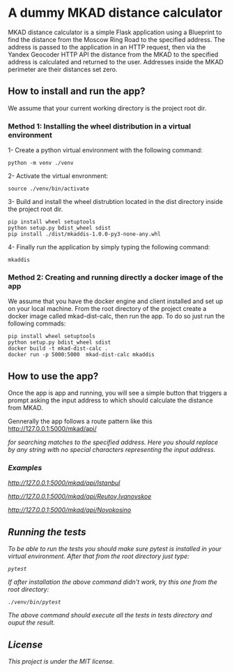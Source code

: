 # A dummy MKAD distance calculator

MKAD distance calculator is a simple Flask application using a Blueprint to find the distance from the Moscow Ring Road to the specified address. The address is passed to the application in an HTTP request, then via the Yandex Geocoder HTTP API the distance from the MKAD to the specified address is calculated and returned to the user. Addresses inside the MKAD perimeter are their distances set zero.

## How to install and run the app?

We assume that your current working directory is the project root dir.

### Method 1: Installing the wheel distribution in a virtual environment

1- Create a python virtual environment with the following command:

    python -m venv ./venv

2- Activate the virtual envronment:

    source ./venv/bin/activate

3- Build and install the wheel distrubtion located in the dist directory inside the project root dir.
    
    pip install wheel setuptools
    python setup.py bdist_wheel sdist
    pip install ./dist/mkaddis-1.0.0-py3-none-any.whl

4- Finally run the application by simply typing the following command:

    mkaddis

### Method 2: Creating and running directly a docker image of the app

We assume that you have the docker engine and client installed and set up on your local machine. 
From the root directory of the project create a docker image called mkad-dist-calc, then run 
the app. To do so just run the following commads: 
 
    pip install wheel setuptools
    python setup.py bdist_wheel sdist
    docker build -t mkad-dist-calc .
    docker run -p 5000:5000  mkad-dist-calc mkaddis

 
## How to use the app?

Once the app is app and running, you will see a simple button that triggers a prompt asking the input address to which should calculate the distance from MKAD.

Gennerally the app follows a route pattern like this http://127.0.0.1:5000/mkad/api/<address> for searching matches to the specified address. Here you should replace <address> by any string with no special characters representing the input address.

### Examples

 http://127.0.0.1:5000/mkad/api/Istanbul

 http://127.0.0.1:5000/mkad/api/Reutov,Ivanovskoe

 http://127.0.0.1:5000/mkad/api/Novokosino


## Running the tests

To be able to run the tests you should make sure pytest is installed in your virtual environment. After that from the root directory just type:
    
    pytest 
    
If after installation the above command didn't work, try this one from the root directory:
    
    ./venv/bin/pytest

The above command should execute all the tests in tests directory and ouput the result.
 
## License

This project is under the MIT license. 
